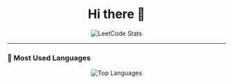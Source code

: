 <h1 align="center">Hi there 👋</h1>

<p align="center">
  <img src="https://leetcard.jacoblin.cool/makzz?theme=dark&font=Lato&extension=activity&animation=true&hide=ranking" alt="LeetCode Stats" />
</p>

---

### 🧠 Most Used Languages

<p align="center">
  <img src="https://github-readme-stats.vercel.app/api/top-langs/?username=Makzz1&layout=compact&theme=tokyonight" alt="Top Languages" />
</p>
